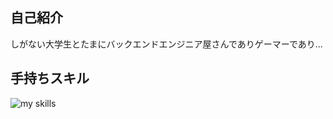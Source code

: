 ## 自己紹介
しがない大学生とたまにバックエンドエンジニア屋さんでありゲーマーであり...
## 手持ちスキル
<img alt="my skills" src="https://skillicons.dev/icons?theme=light&perline=8&i=ts,js,html,css,nodejs,vue,bootstrap,git,github,python,django,docker,swift" />

